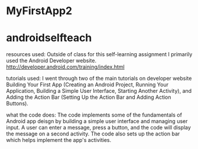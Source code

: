 MyFirstApp2
===========

androidselfteach
================


resources used:
Outside of class for this self-learning assignment I primarily used the Android Developer website. 
http://developer.android.com/training/index.html


tutorials used:
I went through two of the main tutorials on developer website Building Your First App (Creating an Android Project, Running Your Application, Building a Simple User Interface, Starting Another Activity), and Adding the Action Bar (Setting Up the Action Bar and Adding Action Buttons).
      

what the code does:
The code implements some of the fundamentals of Android app deisgn by building a simple user interface and managing user input. A user can enter a message, press a button, and the code will display the message on a second activity. The code also sets up the action bar which helps implement the app's activities. 



